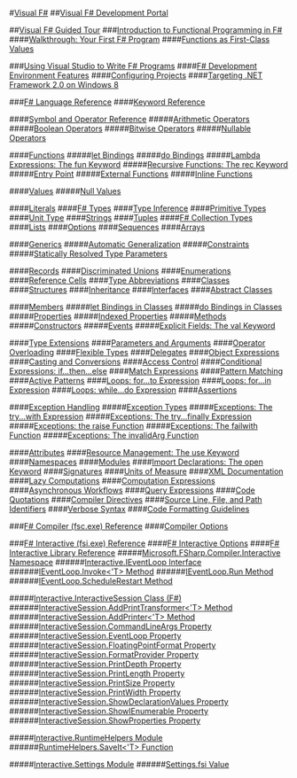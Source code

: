 #[Visual F#](conceptual/visual-fsharp.md)
##[Visual F# Development Portal](conceptual/visual-fsharp-development-portal.md)

##[Visual F# Guided Tour](conceptual/visual-fsharp-guided-tour.md)
###[Introduction to Functional Programming in F#](conceptual/introduction-to-functional-programming-in-fsharp.md)
####[Walkthrough: Your First F# Program](conceptual/walkthrough-your-first-fsharp-program.md)
####[Functions as First-Class Values](conceptual/functions-as-first-class-values-[fsharp].md)

###[Using Visual Studio to Write F# Programs](conceptual/using-visual-studio-to-write-fsharp-programs.md)
####[F# Development Environment Features](conceptual/fsharp-development-environment-features.md)
####[Configuring Projects](conceptual/configuring-projects-[fsharp].md)
####[Targeting .NET Framework 2.0 on Windows 8](conceptual/targeting-.net-framework-2.0-on-windows-8.md)

###[F# Language Reference](conceptual/fsharp-language-reference.md)
####[Keyword Reference](conceptual/keyword-reference-[fsharp].md)

####[Symbol and Operator Reference](conceptual/symbol-and-operator-reference-[fsharp].md)
#####[Arithmetic Operators](conceptual/arithmetic-operators-[fsharp].md)
#####[Boolean Operators](conceptual/boolean-operators-[fsharp].md)
#####[Bitwise Operators](conceptual/bitwise-operators-[fsharp].md)
#####[Nullable Operators](conceptual/nullable-operators-[fsharp].md)

####[Functions](conceptual/functions-[fsharp].md)
#####[let Bindings](conceptual/let-bindings-[fsharp].md)
#####[do Bindings](conceptual/do-bindings-[fsharp].md)
#####[Lambda Expressions: The fun Keyword](conceptual/lambda-expressions-the-fun-keyword-[fsharp].md)
#####[Recursive Functions: The rec Keyword](conceptual/recursive-functions-the-rec-keyword-[fsharp].md)
#####[Entry Point](conceptual/entry-point-[fsharp].md)
#####[External Functions](conceptual/external-functions-[fsharp].md)
#####[Inline Functions](conceptual/inline-functions-[fsharp].md)

####[Values](conceptual/values-[fsharp].md)
#####[Null Values](conceptual/null-values-[fsharp].md)

####[Literals](conceptual/literals-[fsharp].md)
####[F# Types](conceptual/fsharp-types.md)
####[Type Inference](conceptual/type-inference-[fsharp].md)
####[Primitive Types](conceptual/primitive-types-[fsharp].md)
####[Unit Type](conceptual/unit-type-[fsharp].md)
####[Strings](conceptual/strings-[fsharp].md)
####[Tuples](conceptual/tuples-[fsharp].md)
####[F# Collection Types](conceptual/fsharp-collection-types.md)
####[Lists](conceptual/lists-[fsharp].md)
####[Options](conceptual/options-[fsharp].md)
####[Sequences](conceptual/sequences-[fsharp].md)
####[Arrays](conceptual/arrays-[fsharp].md)

####[Generics](conceptual/generics-[fsharp].md)
#####[Automatic Generalization](conceptual/automatic-generalization-[fsharp].md)
#####[Constraints](conceptual/constraints-[fsharp].md)
#####[Statically Resolved Type Parameters](conceptual/statically-resolved-type-parameters-[fsharp].md)

####[Records](conceptual/records-[fsharp].md)
####[Discriminated Unions](conceptual/discriminated-unions-[fsharp].md)
####[Enumerations](conceptual/enumerations-[fsharp].md)
####[Reference Cells](conceptual/reference-cells-[fsharp].md)
####[Type Abbreviations](conceptual/type-abbreviations-[fsharp].md)
####[Classes](conceptual/classes-[fsharp].md)
####[Structures](conceptual/structures-[fsharp].md)
####[Inheritance](conceptual/inheritance-[fsharp].md)
####[Interfaces](conceptual/interfaces-[fsharp].md)
####[Abstract Classes](conceptual/abstract-classes-[fsharp].md)

####[Members](conceptual/members-[fsharp].md)
#####[let Bindings in Classes](conceptual/let-bindings-in-classes-[fsharp].md)
#####[do Bindings in Classes](conceptual/do-bindings-in-classes-[fsharp].md)
#####[Properties](conceptual/properties-[fsharp].md)
#####[Indexed Properties](conceptual/indexed-properties-[fsharp].md)
#####[Methods](conceptual/methods-[fsharp].md)
#####[Constructors](conceptual/constructors-[fsharp].md)
#####[Events](conceptual/events-[fsharp].md)
#####[Explicit Fields: The val Keyword](conceptual/explicit-fields-the-val-keyword-[fsharp].md)

####[Type Extensions](conceptual/type-extensions-[fsharp].md)
####[Parameters and Arguments](conceptual/parameters-and-arguments-[fsharp].md)
####[Operator Overloading](conceptual/operator-overloading-[fsharp].md)
####[Flexible Types](conceptual/flexible-types-[fsharp].md)
####[Delegates](conceptual/delegates-[fsharp].md)
####[Object Expressions](conceptual/object-expressions-[fsharp].md)
####[Casting and Conversions](conceptual/casting-and-conversions-[fsharp].md)
####[Access Control](conceptual/access-control-[fsharp].md)
####[Conditional Expressions: if...then...else](conceptual/conditional-expressions-if...-then...else-[fsharp].md)
####[Match Expressions](conceptual/match-expressions-[fsharp].md)
####[Pattern Matching](conceptual/pattern-matching-[fsharp].md)
####[Active Patterns](conceptual/active-patterns-[fsharp].md)
####[Loops: for...to Expression](conceptual/loops-for...to-expression-[fsharp].md)
####[Loops: for...in Expression](conceptual/loops-for...in-expression-[fsharp].md)
####[Loops: while...do Expression](conceptual/loops-while...do-expression-[fsharp].md)
####[Assertions](conceptual/assertions-[fsharp].md)

####[Exception Handling](conceptual/exception-handling-[fsharp].md)
#####[Exception Types](conceptual/exception-types-[fsharp].md)
#####[Exceptions: The try...with Expression](conceptual/exceptions-the-try...with-expression-[fsharp].md)
#####[Exceptions: The try...finally Expression](conceptual/exceptions-the-try...finally-expression-[fsharp].md)
#####[Exceptions: the raise Function](conceptual/exceptions-the-raise-function-[fsharp].md)
#####[Exceptions: The failwith Function](conceptual/exceptions-the-failwith-function-[fsharp].md)
#####[Exceptions: The invalidArg Function](conceptual/exceptions-the-invalidarg-function-[fsharp].md)

####[Attributes](conceptual/attributes-[fsharp].md)
####[Resource Management: The use Keyword](conceptual/resource-management-the-use-keyword-[fsharp].md)
####[Namespaces](conceptual/namespaces-[fsharp].md)
####[Modules](conceptual/modules-[fsharp].md)
####[Import Declarations: The open Keyword](conceptual/import-declarations-the-open-keyword-[fsharp].md)
####[Signatures](conceptual/signatures-[fsharp].md)
####[Units of Measure](conceptual/units-of-measure-[fsharp].md)
####[XML Documentation](conceptual/xml-documentation-[fsharp].md)
####[Lazy Computations](conceptual/lazy-computations-[fsharp].md)
####[Computation Expressions](conceptual/computation-expressions-[fsharp].md)
####[Asynchronous Workflows](conceptual/asynchronous-workflows-[fsharp].md)
####[Query Expressions](conceptual/query-expressions-[fsharp].md)
####[Code Quotations](conceptual/code-quotations-[fsharp].md)
####[Compiler Directives](conceptual/compiler-directives-[fsharp].md)
####[Source Line, File, and Path Identifiers](conceptual/source-line,-file,-and-path-identifiers-[fsharp].md)
####[Verbose Syntax](conceptual/verbose-syntax-[fsharp].md)
####[Code Formatting Guidelines](conceptual/code-formatting-guidelines-[fsharp].md)

###[F# Compiler (fsc.exe) Reference](conceptual/fsharp-compiler-[fsc.exe]-reference.md)
####[Compiler Options](conceptual/compiler-options-[fsharp].md)

###[F# Interactive (fsi.exe) Reference](conceptual/fsharp-interactive-[fsi.exe]-reference.md)
####[F# Interactive Options](conceptual/fsharp-interactive-options.md)
####[F# Interactive Library Reference](conceptual/fsharp-interactive-library-reference.md)
#####[Microsoft.FSharp.Compiler.Interactive Namespace](conceptual/microsoft.fsharp.compiler.interactive-namespace-[fsharp].md)
######[Interactive.IEventLoop Interface](conceptual/interactive.ieventloop-interface-[fsharp].md)
######[IEventLoop.Invoke<'T> Method](conceptual/ieventloop.invoke['t]-method-[fsharp].md)
######[IEventLoop.Run Method](conceptual/ieventloop.run-method-[fsharp].md)
######[IEventLoop.ScheduleRestart Method](conceptual/ieventloop.schedulerestart-method-[fsharp].md)

#####[Interactive.InteractiveSession Class (F#)](conceptual/interactive.interactivesession-class-[fsharp].md)
######[InteractiveSession.AddPrintTransformer<'T> Method](conceptual/interactivesession.addprinttransformer['t]-method-[fsharp].md)
######[InteractiveSession.AddPrinter<'T> Method](conceptual/interactivesession.addprinter['t]-method-[fsharp].md)
######[InteractiveSession.CommandLineArgs Property](conceptual/interactivesession.commandlineargs-property-[fsharp].md)
######[InteractiveSession.EventLoop Property](conceptual/interactivesession.eventloop-property-[fsharp].md)
######[InteractiveSession.FloatingPointFormat Property](conceptual/interactivesession.floatingpointformat-property-[fsharp].md)
######[InteractiveSession.FormatProvider Property](conceptual/interactivesession.formatprovider-property-[fsharp].md)
######[InteractiveSession.PrintDepth Property](conceptual/interactivesession.printdepth-property-[fsharp].md)
######[InteractiveSession.PrintLength Property](conceptual/interactivesession.printlength-property-[fsharp].md)
######[InteractiveSession.PrintSize Property](conceptual/interactivesession.printsize-property-[fsharp].md)
######[InteractiveSession.PrintWidth Property](conceptual/interactivesession.printwidth-property-[fsharp].md)
######[InteractiveSession.ShowDeclarationValues Property](conceptual/interactivesession.showdeclarationvalues-property-[fsharp].md)
######[InteractiveSession.ShowIEnumerable Property](conceptual/interactivesession.showienumerable-property-[fsharp].md)
######[InteractiveSession.ShowProperties Property](conceptual/interactivesession.showproperties-property-[fsharp].md)

#####[Interactive.RuntimeHelpers Module](conceptual/interactive.runtimehelpers-module-[fsharp].md)
######[RuntimeHelpers.SaveIt<'T> Function](conceptual/runtimehelpers.saveit['t]-function-[fsharp].md)

#####[Interactive.Settings Module](conceptual/interactive.settings-module-[fsharp].md)
######[Settings.fsi Value](conceptual/settings.fsi-value-[fsharp].md)